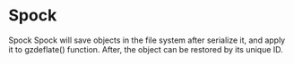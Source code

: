 Spock
=====

Spock Spock will save objects in the file system after serialize it, and apply it to gzdeflate() function.
After, the object can be restored by its unique ID.